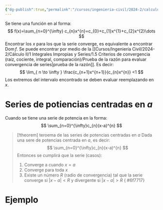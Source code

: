 ```yaml
---
{"dg-publish":true,"permalink":"/cursos/ingenieria-civil/2024-2/calculo-ii/1-integrales-impropias-y-series/1-7-series-de-potencias-definicion-intervalo-y-radio-de-convergencia/series-de-potencias/","tags":["I2MAT1620"]}
---
```


Se tiene una función en al forma:
$$
f(x)=\sum_{n=0}^{\infty} c_{n}x^{n}=c_{0}+c_{1}x^{1}+c_{2}x^{2}\dots
$$
Encontrar los $x$ para los que la serie converge, es equivalente a encontrar $\operatorname{Dom}f$.
Se puede encontrar por medio de la [[Cursos/Ingeniería Civil/2024-2/Cálculo II/1 Integrales Impropias y Series/1.5 Criterios de convergencia (raíz, cociente, integral, comparación)/Prueba de la razón para evaluar convergencia de series\|prueba de la razón]]. Es decir:
$$
\lim_{ n \to \infty } \frac{c_{n+1}x^{n+1}}{c_{n}x^{n}} <1
$$
Los extremos del intervalo encontrado se deben evaluar reemplazando en $x$.
# Series de potiencias centradas en $a$
Cuando se tiene una serie de potencia en la forma:
$$
\sum_{n=0}^{\infty}c_{n}(x-a)^{n}
$$
> [!theorem] teroema de las series de potencias centradas en $a$
> Dada una sere de potencias centrada en $a$, es decir:
>$$
>\sum_{n=0}^{\infty}c_{n}(x-a)^{n}
>$$
> Entonces se cumplirá que la serie (casos):
> 1. Converge a cuando $x=a$
> 2. Converge para toda $x$
> 3. Existe un número $R$ (radio de convergencia) tal que la serie converge si $\lvert x-a \rvert<R$ y divergente si $\lvert x-a \rvert>R$
{ #6f7717}


# Ejemplo